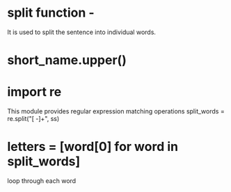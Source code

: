 # split function -
It is used to split the sentence into individual words.
# short_name.upper()
# import re
This module provides regular expression matching operations
    split_words = re.split("[ -]+", ss)
#     letters = [word[0] for word in split_words]
loop through each word